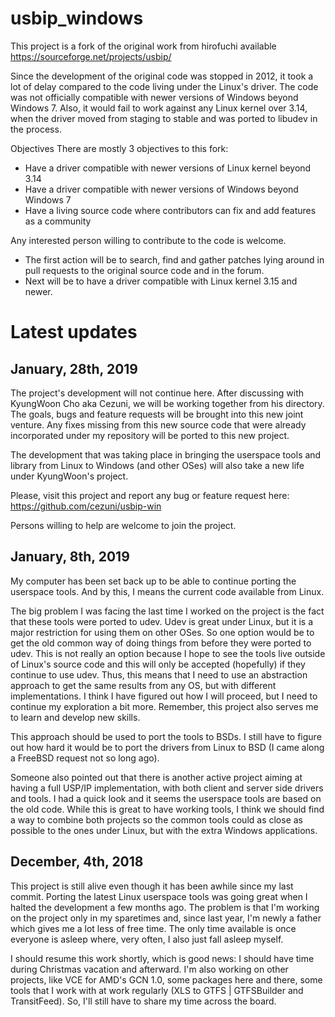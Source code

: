 # usbip_windows

This project is a fork of the original work from hirofuchi available https://sourceforge.net/projects/usbip/

Since the development of the original code was stopped in 2012, it took a lot of delay compared to the code living under the Linux's driver. The code was not officially compatible with newer versions of Windows beyond Windows 7. Also, it would fail to work against any Linux kernel over 3.14, when the driver moved from staging to stable and was ported to libudev in the process.

Objectives
There are mostly 3 objectives to this fork:
* Have a driver compatible with newer versions of Linux kernel beyond 3.14
* Have a driver compatible with newer versions of Windows beyond Windows 7
* Have a living source code where contributors can fix and add features as a community

Any interested person willing to contribute to the code is welcome.
* The first action will be to search, find and gather patches lying around in pull requests to the original source code and in the forum.
* Next will be to have a driver compatible with Linux kernel 3.15 and newer.

# Latest updates
## January, 28th, 2019
The project's development will not continue here. After discussing with KyungWoon Cho aka Cezuni, we will be working together from his directory. The goals, bugs and feature requests will be brought into this new joint venture. Any fixes missing from this new source code that were already incorporated under my repository will be ported to this new project.

The development that was taking place in bringing the userspace tools and library from Linux to Windows (and other OSes) will also take a new life under KyungWoon's project.

Please, visit this project and report any bug or feature request here: https://github.com/cezuni/usbip-win

Persons willing to help are welcome to join the project.

## January, 8th, 2019
My computer has been set back up to be able to continue porting the userspace tools. And by this, I means the current code available from Linux.

The big problem I was facing the last time I worked on the project is the fact that these tools were ported to udev. Udev is great under Linux, but it is a major restriction for using them on other OSes. So one option would be to get the old common way of doing things from before they were ported to udev. This is not really an option because I hope to see the tools live outside of Linux's source code and this will only be accepted (hopefully) if they continue to use udev. Thus, this means that I need to use an abstraction approach to get the same results from any OS, but with different implementations. I think I have figured out how I will proceed, but I need to continue my exploration a bit more. Remember, this project also serves me to learn and develop new skills.

This approach should be used to port the tools to BSDs. I still have to figure out how hard it would be to port the drivers from Linux to BSD (I came along a FreeBSD request not so long ago).

Someone also pointed out that there is another active project aiming at having a full USP/IP implementation, with both client and server side drivers and tools. I had a quick look and it seems the userspace tools are based on the old code. While this is great to have working tools, I think we should find a way to combine both projects so the common tools could as close as possible to the ones under Linux, but with the extra Windows applications.

## December, 4th, 2018
This project is still alive even though it has been awhile since my last commit. Porting the latest Linux userspace tools was going great when I halted the development a few months ago. The problem is that I'm working on the project only in my sparetimes and, since last year, I'm newly a father which gives me a lot less of free time. The only time available is once everyone is asleep where, very often, I also just fall asleep myself.

I should resume this work shortly, which is good news: I should have time during Christmas vacation and afterward. I'm also working on other projects, like VCE for AMD's GCN 1.0, some packages here and there, some tools that I work with at work regularly (XLS to GTFS | GTFSBuilder and TransitFeed). So, I'll still have to share my time across the board.
